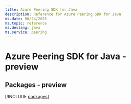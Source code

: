 ```yaml
---
title: Azure Peering SDK for Java
description: Reference for Azure Peering SDK for Java
ms.date: 06/24/2025
ms.topic: reference
ms.devlang: java
ms.service: peering
---
```

# Azure Peering SDK for Java - preview
## Packages - preview
[!INCLUDE [packages](peering-index.md)]